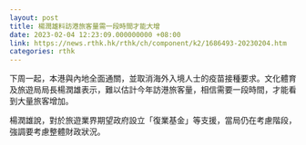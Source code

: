 ```yaml
---
layout: post
title: 楊潤雄料訪港旅客量需一段時間才能大增
date: 2023-02-04 12:23:09.000000000 +08:00
link: https://news.rthk.hk/rthk/ch/component/k2/1686493-20230204.htm
categories: rthk
---
```


下周一起，本港與內地全面通關，並取消海外入境人士的疫苗接種要求。文化體育及旅遊局局長楊潤雄表示，難以估計今年訪港旅客量，相信需要一段時間，才能看到大量旅客增加。

楊潤雄說，對於旅遊業界期望政府設立「復業基金」等支援，當局仍在考慮階段，強調要考慮整體財政狀況。
